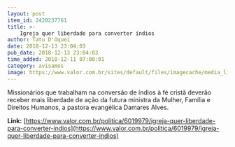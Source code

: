```yaml
---
layout: post
item_id: 2420237761
title: >-
    Igreja quer liberdade para converter índios
author: Tatu D'Oquei
date: 2018-12-13 23:04:03
pub_date: 2018-12-13 23:04:03
time_added: 2018-12-11 07:00:01
category: avisamos
image: https://www.valor.com.br/sites/default/files/imagecache/media_library_big_horizontal/gn/18/12/foto11pol-101-missiona-a9.jpg
---
```


Missionários que trabalham na conversão de índios à fé cristã deverão receber mais liberdade de ação da futura ministra da Mulher, Família e Direitos Humanos, a pastora evangélica Damares Alves.

**Link:** [https://www.valor.com.br/politica/6019979/igreja-quer-liberdade-para-converter-indios](https://www.valor.com.br/politica/6019979/igreja-quer-liberdade-para-converter-indios)

